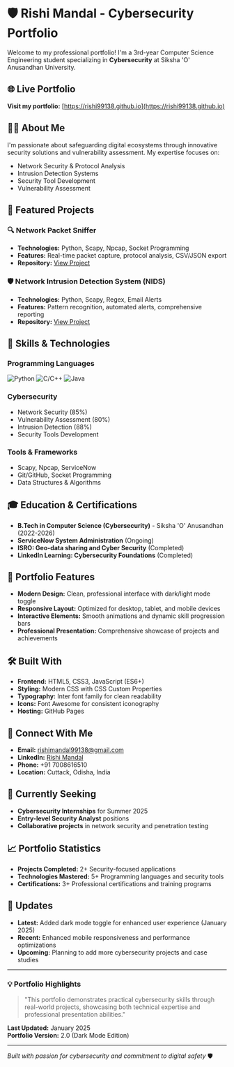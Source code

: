 # 🛡️ Rishi Mandal - Cybersecurity Portfolio

Welcome to my professional portfolio! I'm a 3rd-year Computer Science Engineering student specializing in **Cybersecurity** at Siksha 'O' Anusandhan University.

## 🌐 **Live Portfolio**
**Visit my portfolio:** [https://rishi99138.github.io](https://rishi99138.github.io)

## 👨‍💻 **About Me**
I'm passionate about safeguarding digital ecosystems through innovative security solutions and vulnerability assessment. My expertise focuses on:
- Network Security & Protocol Analysis
- Intrusion Detection Systems
- Security Tool Development
- Vulnerability Assessment

## 🚀 **Featured Projects**

### 🔍 **Network Packet Sniffer**
- **Technologies:** Python, Scapy, Npcap, Socket Programming
- **Features:** Real-time packet capture, protocol analysis, CSV/JSON export
- **Repository:** [View Project](https://github.com/rishi99138/packet-sniffer)

### 🛡️ **Network Intrusion Detection System (NIDS)**
- **Technologies:** Python, Scapy, Regex, Email Alerts
- **Features:** Pattern recognition, automated alerts, comprehensive reporting
- **Repository:** [View Project](https://github.com/rishi99138/nids-python)

## 💼 **Skills & Technologies**

### Programming Languages
![Python](https://img.shields.io/badge/Python-90%25-blue?style=flat-square&logo=python)
![C/C++](https://img.shields.io/badge/C%2FC%2B%2B-80%25-green?style=flat-square&logo=c)
![Java](https://img.shields.io/badge/Java-75%25-orange?style=flat-square&logo=java)

### Cybersecurity
- Network Security (85%)
- Vulnerability Assessment (80%)
- Intrusion Detection (88%)
- Security Tools Development

### Tools & Frameworks
- Scapy, Npcap, ServiceNow
- Git/GitHub, Socket Programming
- Data Structures & Algorithms

## 🎓 **Education & Certifications**
- **B.Tech in Computer Science (Cybersecurity)** - Siksha 'O' Anusandhan (2022-2026)
- **ServiceNow System Administration** (Ongoing)
- **ISRO: Geo-data sharing and Cyber Security** (Completed)
- **LinkedIn Learning: Cybersecurity Foundations** (Completed)

## 🌟 **Portfolio Features**
- **Modern Design:** Clean, professional interface with dark/light mode toggle
- **Responsive Layout:** Optimized for desktop, tablet, and mobile devices
- **Interactive Elements:** Smooth animations and dynamic skill progression bars
- **Professional Presentation:** Comprehensive showcase of projects and achievements

## 🛠️ **Built With**
- **Frontend:** HTML5, CSS3, JavaScript (ES6+)
- **Styling:** Modern CSS with CSS Custom Properties
- **Typography:** Inter font family for clean readability
- **Icons:** Font Awesome for consistent iconography
- **Hosting:** GitHub Pages

## 📱 **Connect With Me**
- **Email:** [rishimandal99138@gmail.com](mailto:rishimandal99138@gmail.com)
- **LinkedIn:** [Rishi Mandal](https://www.linkedin.com/in/rishi-mandal-00965231b/)
- **Phone:** +91 7008616510
- **Location:** Cuttack, Odisha, India

## 🎯 **Currently Seeking**
- **Cybersecurity Internships** for Summer 2025
- **Entry-level Security Analyst** positions
- **Collaborative projects** in network security and penetration testing

## 📈 **Portfolio Statistics**
- **Projects Completed:** 2+ Security-focused applications
- **Technologies Mastered:** 5+ Programming languages and security tools
- **Certifications:** 3+ Professional certifications and training programs

## 🔄 **Updates**
- **Latest:** Added dark mode toggle for enhanced user experience (January 2025)
- **Recent:** Enhanced mobile responsiveness and performance optimizations
- **Upcoming:** Planning to add more cybersecurity projects and case studies

---

### 💡 **Portfolio Highlights**
> "This portfolio demonstrates practical cybersecurity skills through real-world projects, showcasing both technical expertise and professional presentation abilities."

**Last Updated:** January 2025  
**Portfolio Version:** 2.0 (Dark Mode Edition)

---
*Built with passion for cybersecurity and commitment to digital safety* 🛡️
